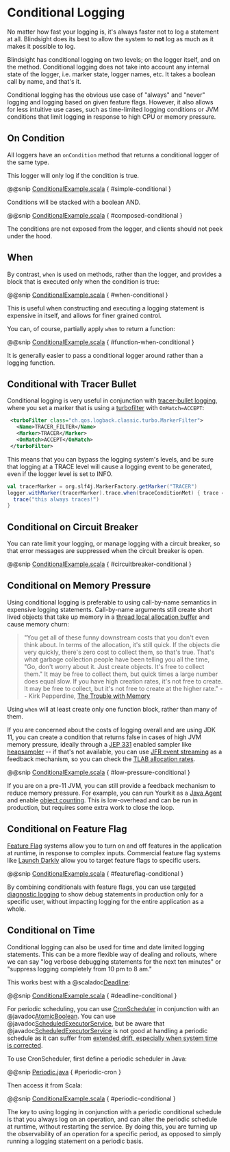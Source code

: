 # Conditional Logging

No matter how fast your logging is, it's always faster not to log a statement at all.  Blindsight does its best to allow the system to **not** log as much as it makes it possible to log.

Blindsight has conditional logging on two levels; on the logger itself, and on the method.  Conditional logging does not take into account any internal state of the logger, i.e. marker state, logger names, etc.  It takes a boolean call by name, and that's it.

Conditional logging has the obvious use case of "always" and "never" logging and logging based on given feature flags.  However, it also allows for less intuitive use cases, such as time-limited logging conditions or JVM conditions that limit logging in response to high CPU or memory pressure.

## On Condition

All loggers have an `onCondition` method that returns a conditional logger of the same type.

This logger will only log if the condition is true.

@@snip [ConditionalExample.scala](../../../test/scala/example/conditional/ConditionalExample.scala) { #simple-conditional }

Conditions will be stacked with a boolean AND.

@@snip [ConditionalExample.scala](../../../test/scala/example/conditional/ConditionalExample.scala) { #composed-conditional }

The conditions are not exposed from the logger, and clients should not peek under the hood.

## When

By contrast, `when` is used on methods, rather than the logger, and provides a block that is executed only when the condition is true:

@@snip [ConditionalExample.scala](../../../test/scala/example/conditional/ConditionalExample.scala) { #when-conditional }

This is useful when constructing and executing a logging statement is expensive in itself, and allows for finer grained control.

You can, of course, partially apply `when` to return a function:

@@snip [ConditionalExample.scala](../../../test/scala/example/conditional/ConditionalExample.scala) { #function-when-conditional }

It is generally easier to pass a conditional logger around rather than a logging function.

## Conditional with Tracer Bullet

Conditional logging is very useful in conjunction with [tracer-bullet logging](https://gist.github.com/wsargent/36e6c3a56b6aedc8db77687ee5ab8c69), where you set a marker that is using a [turbofilter](http://logback.qos.ch/manual/filters.html#TurboFilter) with `OnMatch=ACCEPT`: 
 
 ```xml
  <turboFilter class="ch.qos.logback.classic.turbo.MarkerFilter">
    <Name>TRACER_FILTER</Name>
    <Marker>TRACER</Marker>
    <OnMatch>ACCEPT</OnMatch>
  </turboFilter> 
```

This means that you can bypass the logging system's levels, and be sure that logging at a TRACE level will cause a logging event to be generated, even if the logger level is set to INFO.

```scala
val tracerMarker = org.slf4j.MarkerFactory.getMarker("TRACER")
logger.withMarker(tracerMarker).trace.when(traceConditionMet) { trace =>
  trace("this always traces!")
}
```

## Conditional on Circuit Breaker

You can rate limit your logging, or manage logging with a circuit breaker, so that error messages are suppressed when the circuit breaker is open.

@@snip [ConditionalExample.scala](../../../test/scala/example/conditional/ConditionalExample.scala) { #circuitbreaker-conditional }

## Conditional on Memory Pressure

Using conditional logging is preferable to using call-by-name semantics in expensive logging statements.  Call-by-name arguments still create short lived objects that take up memory in a [thread local allocation buffer](https://alidg.me/blog/2019/6/21/tlab-jvm) and cause memory churn:

> "You get all of these funny downstream costs that you don't even think about. In terms of the allocation, it's still quick. If the objects die very quickly, there's zero cost to collect them, so that's true. That's what garbage collection people have been telling you all the time, "Go, don't worry about it. Just create objects. It's free to collect them." It may be free to collect them, but quick times a large number does equal slow. If you have high creation rates, it's not free to create. It may be free to collect, but it's not free to create at the higher rate." -- Kirk Pepperdine, [The Trouble with Memory](https://www.infoq.com/presentations/jvm-60-memory/)  

Using `when` will at least create only one function block, rather than many of them.

If you are concerned about the costs of logging overall and are using JDK 11, you can create a condition that returns false in cases of high JVM memory pressure, ideally through a [JEP 331](http://openjdk.java.net/jeps/331) enabled sampler like [heapsampler](https://github.com/odnoklassniki/jvmti-tools/#heapsampler) -- if that's not available, you can use [JFR event streaming](https://blogs.oracle.com/javamagazine/java-flight-recorder-and-jfr-event-streaming-in-java-14) as a feedback mechanism, so you can check the [TLAB allocation rates](https://shipilev.net/jvm/anatomy-quarks/4-tlab-allocation/).

@@snip [ConditionalExample.scala](../../../test/scala/example/conditional/ConditionalExample.scala) { #low-pressure-conditional }

If you are on a pre-11 JVM, you can still provide a feedback mechanism to reduce memory pressure.  For example, you can run Yourkit as a [Java Agent](https://www.yourkit.com/docs/java/help/agent.jsp) and enable [object counting](https://www.yourkit.com/docs/java/help/allocations.jsp).  This is low-overhead and can be run in production, but requires some extra work to close the loop. 

## Conditional on Feature Flag

[Feature Flag](https://martinfowler.com/articles/feature-toggles.html) systems allow you to turn on and off features in the application at runtime, in response to complex inputs.  Commercial feature flag systems like [Launch Darkly](https://docs.launchdarkly.com/home/managing-flags/targeting-users#section-assigning-users-to-a-variation) allow you to target feature flags to specific users.

@@snip [ConditionalExample.scala](../../../test/scala/example/conditional/ConditionalExample.scala) { #featureflag-conditional }

By combining conditionals with feature flags, you can use [targeted diagnostic logging](https://tersesystems.com/blog/2019/07/22/targeted-diagnostic-logging-in-production/) to show debug statements in production only for a specific user, without impacting logging for the entire application as a whole.

## Conditional on Time

Conditional logging can also be used for time and date limited logging statements.  This can be a more flexible way of dealing and rollouts, where we can say "log verbose debugging statements for the next ten minutes" or "suppress logging completely from 10 pm to 8 am."

This works best with a @scaladoc[Deadline](scala.concurrent.duration.Deadline):

@@snip [ConditionalExample.scala](../../../test/scala/example/conditional/ConditionalExample.scala) { #deadline-conditional }

For periodic scheduling, you can use [CronScheduler](https://github.com/TimeAndSpaceIO/CronScheduler) in conjunction with an @javadoc[AtomicBoolean](java.util.concurrent.atomic.AtomicBoolean).  You can use @javadoc[ScheduledExecutorService](java.util.concurrent.ScheduledExecutorService), but be aware that @javadoc[ScheduledExecutorService](java.util.concurrent.ScheduledExecutorService) is not good at handling a periodic schedule as it can suffer from [extended drift, especially when system time is corrected](https://medium.com/@leventov/cronscheduler-a-reliable-java-scheduler-for-external-interactions-cb7ce4a4f2cd).

To use CronScheduler, first define a periodic scheduler in Java:

@@snip [Periodic.java](../../../test/scala/example/conditional/Periodic.java) { #periodic-cron }

Then access it from Scala:

@@snip [ConditionalExample.scala](../../../test/scala/example/conditional/ConditionalExample.scala) { #periodic-conditional }

The key to using logging in conjunction with a periodic conditional schedule is that you always log on an operation, and can alter the periodic schedule at runtime, without restarting the service.  By doing this, you are turning up the observability of an operation for a specific period, as opposed to simply running a logging statement on a periodic basis.